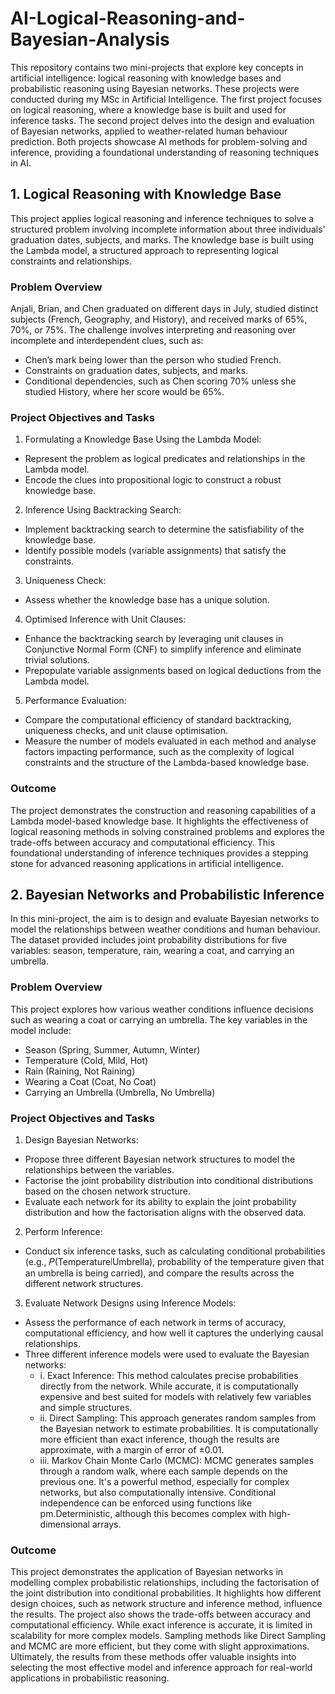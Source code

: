# AI-Logical-Reasoning-and-Bayesian-Analysis
This repository contains two mini-projects that explore key concepts in artificial intelligence: logical reasoning with knowledge bases and probabilistic reasoning using Bayesian networks. These projects were conducted during my MSc in Artificial Intelligence. The first project focuses on logical reasoning, where a knowledge base is built and used for inference tasks. The second project delves into the design and evaluation of Bayesian networks, applied to weather-related human behaviour prediction. Both projects showcase AI methods for problem-solving and inference, providing a foundational understanding of reasoning techniques in AI.

## 1. Logical Reasoning with Knowledge Base

This project applies logical reasoning and inference techniques to solve a structured problem involving incomplete information about three individuals' graduation dates, subjects, and marks. The knowledge base is built using the Lambda model, a structured approach to representing logical constraints and relationships.

### Problem Overview
Anjali, Brian, and Chen graduated on different days in July, studied distinct subjects (French, Geography, and History), and received marks of 65%, 70%, or 75%. The challenge involves interpreting and reasoning over incomplete and interdependent clues, such as:
- Chen’s mark being lower than the person who studied French.
- Constraints on graduation dates, subjects, and marks.
- Conditional dependencies, such as Chen scoring 70% unless she studied History, where her score would be 65%.

### Project Objectives and Tasks
1. Formulating a Knowledge Base Using the Lambda Model:
- Represent the problem as logical predicates and relationships in the Lambda model.
- Encode the clues into propositional logic to construct a robust knowledge base.
  
2. Inference Using Backtracking Search:
- Implement backtracking search to determine the satisfiability of the knowledge base.
- Identify possible models (variable assignments) that satisfy the constraints.

3. Uniqueness Check:
- Assess whether the knowledge base has a unique solution.

4. Optimised Inference with Unit Clauses:
- Enhance the backtracking search by leveraging unit clauses in Conjunctive Normal Form (CNF) to simplify inference and eliminate trivial solutions.
- Prepopulate variable assignments based on logical deductions from the Lambda model.

5. Performance Evaluation:
- Compare the computational efficiency of standard backtracking, uniqueness checks, and unit clause optimisation.
- Measure the number of models evaluated in each method and analyse factors impacting performance, such as the complexity of logical constraints and the structure of the Lambda-based knowledge base.

### Outcome
The project demonstrates the construction and reasoning capabilities of a Lambda model-based knowledge base. It highlights the effectiveness of logical reasoning methods in solving constrained problems and explores the trade-offs between accuracy and computational efficiency. This foundational understanding of inference techniques provides a stepping stone for advanced reasoning applications in artificial intelligence.

## 2. Bayesian Networks and Probabilistic Inference

In this mini-project, the aim is to design and evaluate Bayesian networks to model the relationships between weather conditions and human behaviour. The dataset provided includes joint probability distributions for five variables: season, temperature, rain, wearing a coat, and carrying an umbrella.

### Problem Overview
This project explores how various weather conditions influence decisions such as wearing a coat or carrying an umbrella. The key variables in the model include:
- Season (Spring, Summer, Autumn, Winter)
- Temperature (Cold, Mild, Hot)
- Rain (Raining, Not Raining)
- Wearing a Coat (Coat, No Coat)
- Carrying an Umbrella (Umbrella, No Umbrella)

### Project Objectives and Tasks
1. Design Bayesian Networks:
- Propose three different Bayesian network structures to model the relationships between the variables.
- Factorise the joint probability distribution into conditional distributions based on the chosen network structure.
- Evaluate each network for its ability to explain the joint probability distribution and how the factorisation aligns with the observed data.

2. Perform Inference:
- Conduct six inference tasks, such as calculating conditional probabilities (e.g., 𝑃(Temperature∣Umbrella), probability of the temperature given that an umbrella is being carried), and compare the results across the different network structures.

3. Evaluate Network Designs using Inference Models:
- Assess the performance of each network in terms of accuracy, computational efficiency, and how well it captures the underlying causal relationships.
- Three different inference models were used to evaluate the Bayesian networks:
  - i. Exact Inference: This method calculates precise probabilities directly from the network. While accurate, it is computationally expensive and best suited for models with relatively few variables and simple structures.
  - ii. Direct Sampling: This approach generates random samples from the Bayesian network to estimate probabilities. It is computationally more efficient than exact inference, though the results are approximate, with a margin of error of ±0.01.
  - iii. Markov Chain Monte Carlo (MCMC): MCMC generates samples through a random walk, where each sample depends on the previous one. It's a powerful method, especially for complex networks, but also computationally intensive. Conditional independence can be enforced using functions like pm.Deterministic, although this becomes complex with high-dimensional arrays.

### Outcome
This project demonstrates the application of Bayesian networks in modelling complex probabilistic relationships, including the factorisation of the joint distribution into conditional probabilities. It highlights how different design choices, such as network structure and inference method, influence the results. The project also shows the trade-offs between accuracy and computational efficiency. While exact inference is accurate, it is limited in scalability for more complex models. Sampling methods like Direct Sampling and MCMC are more efficient, but they come with slight approximations. Ultimately, the results from these methods offer valuable insights into selecting the most effective model and inference approach for real-world applications in probabilistic reasoning.
